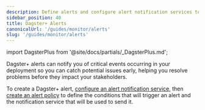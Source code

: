```yaml
---
description: Define alerts and configure alert notification services to monitor critical events in your Dagster+ deployment.
sidebar_position: 40
title: Dagster+ Alerts
canonicalUrl: '/guides/monitor/alerts'
slug: '/guides/monitor/alerts'
---
```


import DagsterPlus from '@site/docs/partials/\_DagsterPlus.md';

<DagsterPlus />

Dagster+ alerts can notify you of critical events occurring in your deployment so you can catch potential issues early, helping you resolve problems before they impact your stakeholders.

To create a Dagster+ alert, [configure an alert notification service](/guides/monitor/alerts/configuring-an-alert-notification-service), then [create an alert policy](/guides/monitor/alerts/creating-alerts) to define the conditions that will trigger an alert and the notification service that will be used to send it.
